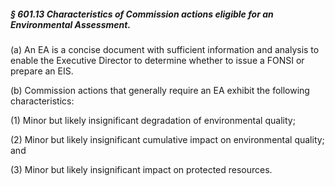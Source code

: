 ##### § 601.13 Characteristics of Commission actions eligible for an Environmental Assessment. #####

(a) An EA is a concise document with sufficient information and analysis to enable the Executive Director to determine whether to issue a FONSI or prepare an EIS.

(b) Commission actions that generally require an EA exhibit the following characteristics:

(1) Minor but likely insignificant degradation of environmental quality;

(2) Minor but likely insignificant cumulative impact on environmental quality; and

(3) Minor but likely insignificant impact on protected resources.